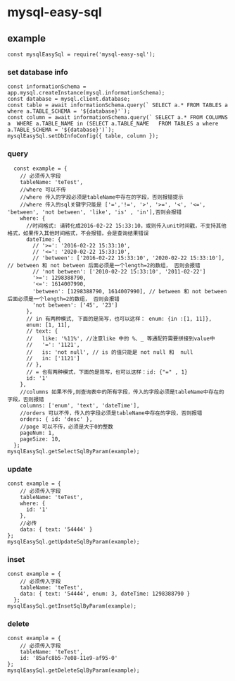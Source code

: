 <!--
 * @Description: 
 * @Author: zhongshuai
 * @Date: 2019-05-26 17:36:36
 * @LastEditors: zhongshuai
 * @LastEditTime: 2019-05-26 18:07:31
 -->
# mysql-easy-sql

## example
    const mysqlEasySql = require('mysql-easy-sql');

### set database info
    const informationSchema = app.mysql.createInstance(mysql.informationSchema);
    const database = mysql.client.database;
    const table = await informationSchema.query(` SELECT a.* FROM TABLES a where a.TABLE_SCHEMA = '${database}'`);
    const column = await informationSchema.query(` SELECT a.* FROM COLUMNS a  WHERE a.TABLE_NAME in (SELECT a.TABLE_NAME   FROM TABLES a where a.TABLE_SCHEMA = '${database}')`);
    mysqlEasySql.setDbInfoConfig({ table, column });

### query
      const example = {
        // 必须传入字段
        tableName: 'teTest',
        //where 可以不传
        //where 传入的字段必须是tableName中存在的字段，否则报错提示
        //where 传入的sql关键字只能是 ['=','!=', '>', '>=', '<', '<=', 'between', 'not between', 'like', 'is' , 'in'],否则会报错
        where: {
          //时间格式: 请转化成2016-02-22 15:33:10，或则传入unit时间戳，不支持其他格式，如果传入其他时间格式，不会报错，会是查询结果错误
          dateTime: {
            // '>=': '2016-02-22 15:33:10', 
            // '<=': '2020-02-22 15:33:10', 
            // 'between': ['2016-02-22 15:33:10', '2020-02-22 15:33:10'], // between 和 not between 后面必须是一个length=2的数组， 否则会报错
            // 'not between': ['2010-02-22 15:33:10', '2011-02-22'] 
            '>=': 1298388790, 
            '<=': 1614007990, 
            'between': [1298388790, 1614007990], // between 和 not between 后面必须是一个length=2的数组， 否则会报错
            'not between': ['45', '23'] 
          },
          // in 有两种模式, 下面的是简写，也可以这样： enum: {in :[1, 11]}, 
          enum: [1, 11],  
          // text: {
          //   like: '%11%', //注意like 中的 %、_ 等通配符需要拼接到value中
          //   '=': '1121', 
          //   is: 'not null', // is 的值只能是 not null 和  null
          //   in: ['1121'] 
          // },
          // = 也有两种模式，下面的是简写，也可以这样：id: {"=" , 1}
          id: '1'
        },
        //columns 如果不传,则查询表中的所有字段，传入的字段必须是tableName中存在的字段，否则报错
        columns: ['enum', 'text', 'dateTime'],
        //orders 可以不传，传入的字段必须是tableName中存在的字段，否则报错
        orders: { id: 'desc' },
        //page 可以不传，必须是大于0的整数      
        pageNum: 1,
        pageSize: 10,
      };
    mysqlEasySql.getSelectSqlByParam(example);

### update 
    const example = {
        // 必须传入字段
        tableName: 'teTest',
        where: {
          id: '1'
        },
        //必传
        data: { text: '54444' }
    };
    mysqlEasySql.getUpdateSqlByParam(example);

### inset   
    const example = {
        // 必须传入字段
        tableName: 'teTest',
        data: { text: '54444', enum: 3, dateTime: 1298388790 }
      };
    mysqlEasySql.getInsetSqlByParam(example);

### delete
    const example = {
        // 必须传入字段
        tableName: 'teTest',
        id: '85afc8b5-7e08-11e9-af95-0'
    };
    mysqlEasySql.getDeleteSqlByParam(example);




